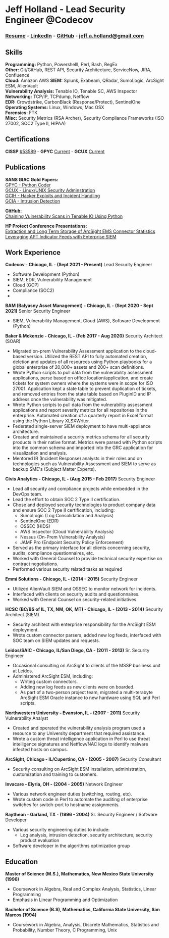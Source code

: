 Jeff Holland - Lead Security Engineer @Codecov
================================

### [Resume](https://github.com/jeff-a-holland/jeff-a-holland.github.io/raw/master/jeff.a.holland-resume.pdf) - [LinkedIn](https://www.linkedin.com/in/jeff-holland-0544a42/) - [GitHub](https://github.com/jeff-a-holland?tab=repositories) - jeff.a.holland@gmail.com

Skills
------
**Programming:** Python, Powershelll, Perl, Bash, RegEx <br>
**Other:** Git/GitHub, REST API, Security Architecture, ServiceNow, JIRA, Confluence <br>
**Cloud:** Amazon AWS
**SIEM:** Splunk, Exabeam, QRadar, SumoLogic, ArcSight ESM, AlienVault <br>
**Vulnerability Analysis:** Tenable IO, Tenable SC, AWS Inspector <br>
**Networking:** TCP/IP, TCPdump, Netflow <br>
**EDR:** Crowdstrike, CarbonBlack (Response/Protect), SentinelOne <br>
**Operating Systems:** Linux, Windows, Mac OSX <br>
**Forensics:** FTK <br>
**Misc:** Security Metrics (RSA Archer), Security Compliance Frameworks (ISO 27002, SOC2 Type II, HIPAA) <br>

Certifications
--------------
**CISSP** [#53589](https://www.isc2.org/MemberVerification?LastName=holland&MemberNumber=53589) -
**GPYC** [Current](https://www.giac.org/certified-professional/jeff-holland/100528) -
**GCUX** [Current](https://www.giac.org/certified-professional/jeff-holland/100528) <br>

Publications
------------
**SANS GIAC Gold Papers:**<br>
[GPYC - Python Coder](https://www.sans.org/reading-room/whitepapers/tools/chaining-vulnerability-scans-intenable-io-python-39730)<br>
[GCUX - Linux/UNIX Security Adminstration](https://www.giac.org/paper/gcux/168/audit-gauntlet-55-firewall-running-solaris-26-bind-823-rel/100528) <br>
[GCIH - Hacker Exploits and Incident Handling](https://www.giac.org/paper/gcih/178/cgi-backdoor/100528) <br>
[GCIA - Intrusion Detection](https://www.dropbox.com/s/pfavxreymt3b14r/Jeff_A_Holland_GCIA.pdf?dl=0) <br>

**GitHub:**<br>
[Chaining Vulnerability Scans in Tenable IO Using Python](https://github.com/jeff-a-holland/Chain.py-Tenable-IO-Chained-Scanning-Application/blob/master/documentation/Chaining_Vulnerability_Scans_in_Tenable_IO_Using_Python.md) <br>

**HP Protect Conference Presentations:**<br>
[Extraction and Long Term Storage of ArcSight EMS Connector Statistics](https://www.dropbox.com/s/zpwyyddya847q01/Extraction%20and%20long-term%20storage%20of%20HP%20ArcSight%20ESM%20Connector%20statistics.pdf?dl=0) <br>
[Leveraging APT Indicator Feeds with Enterprise SIEM](https://www.dropbox.com/s/vax7oqhlq4fram7/Leverage_APT_SIEM.pdf?dl=0) <br>

Work Experience
---------------
**Codecov - Chicago, IL - (Sept 2021 - Present)**
Lead Security Engineer
- Software Development (Python)
- SIEM, EDR, Vulnerability Management
- Cloud (GCP)
- Compliance (SOC2)
- 
**BAM (Balyasny Asset Management) - Chicago, IL - (Sept 2020 - Sept 2021)**
Senior Security Engineer
- SIEM, Vulnerability Management, Cloud (AWS), Software Development (Python)

**Baker & Mckenzie - Chicago, IL - (Feb 2017 - Aug 2020)**
Security Architect (SOAR)
- Migrated on-prem Vulnerability Assessment application to the cloud-based version. Utilized the REST API to fully automated creation, deletion and updates of all resources using Python playbooks for a global enterprise of 20,000+ assets and 200+ scan definitions.
- Wrote Python scripts to pull data from the vulnerability assessment applications, parse based on office location/application, and create tickets for system owners where the systems were in scope for ISO 27001. Application kept a state table to prevent duplication of tickets, and removed entries from the state table based on PluginID and IP address once the vulnerability was mitigated.
- Wrote Python scripts to pull data from the vulnerability assessment applications and report severity metrics for all repositories in the enterprise. Automated creation of a quarterly report in Excel format using the Python Library XLSXWriter.
- Federated single-server SIEM deployment to have multi-appliance architecture.
- Created and maintained a security metrics schema for all security products in their native format. Metrics were parsed with Python scripts into the common schema and imported into the GRC application for visualization and analysis.
- Mentored IR (Incident Response) analysts in their roles and on technologies such as Vulnerability Assessment and SIEM to serve as backup SME's (Subject Matter Experts).

**Civis Analytics - Chicago, IL - (Aug 2015 - Feb 2017)**
Security Engineer
- Lead all security and compliance projects while embedded in the DevOps team.
- Lead the effort to obtain SOC 2 Type II certification.
- Chose and deployed security technologies to product company data and ensure SOC 2 Type II certification, including:
   - SumoLogic (Log Consolidation and Analysis)
   - SentinelOne (EDR)
   - OSSEC (HIDS)
   - AWS Inspector (Cloud Vulnerability Analysis)
   - Nessus (On-Prem Vulnerability Analysis)
   - JAMF Pro (Endpoint Security Policy Enforcement)
- Served as the primary interface for all clients concerning security, audits, compliance questionnaires, etc.
- Worked with General Counsel to provide technical security expertise on contract negotiations.
- Performed various security related tasks as required

**Emmi Solutions - Chicago, IL - (2014 - 2015)**
Security Engineer
- Utilized AlienVault SIEM and OSSEC to monitor network for incidents.
- Interfaced with clients on security audits and questionnaires.
- Worked with General Counsel on security-related initiatives.

**HCSC (BC/BS of IL, TX, NM, OK, MT) - Chicago, IL - (2013 - 2014)**
Security Architect (SIEM)
- Security architect with enterprise responsibility for the ArcSight ESM deployment.
- Wrote custom connector parsers, added new log feeds, interfaced with SOC team on SIEM updates and requests.

**Leidos/SAIC - Chicago, IL/San Diego, CA - (2011 - 2013)**
Sr. Security Engineer
- Occasional consulting on ArcSight to clients of the MSSP business unit at Leidos.
- Administered ArcSight ESM, including:
   - Writing custom connectors.
   - Adding new log feeds as new clients were on boarded.
   - As part of a two-person project team, migrated a multi-terabyte ArcSight ESM Oracle instance to new hardware using SQL and Perl scripts.


**Northwestern University - Evanston, IL - (2007 - 2011)**
Security Vulnerability Analyst
- Created and operated the vulnerability analysis program used a resource to any University department that required assistance.
- Wrote a custom threat intelligence application in Perl to use threat intelligence signatures and Netflow/NAC logs to identify malware infected hosts on campus.

**ArcSight, Chicago - IL/Cupertino, CA - (2005 - 2007)**
Security Consultant
- Security consulting on ArcSight ESM installation, administration, customization and training to customers.

**Invacare - Elyria, OH - (2004 - 2005)**
Network Engineer
- Various network engineer duties (switching, routing, etc).
- Wrote custom code in Perl to automate the auditing of enterprise switches for switch-port to hostname assignments.

**Raytheon - Garland, TX - (1996 - 2004)**
Sr. Security Engineer / Software Developer
- Various security engineering duties to include:
   - Log analysis, intrusion detection, security architecture, security product evaluation
- Software developer in the algorithms optimization group

Education
---------
**Master of Science (M.S.), Mathematics, New Mexico State University (1996)**
- Coursework in Algebra, Real and Complex Analysis, Statistics, Linear Programming
- Emphasis in Linear Programming and Optimization

**Bachelor of Science (B.S), Mathematics, California State University, San Marcos (1994)**
- Coursework in Algebra, Analysis, Discrete Mathematics, Statistics and Probability, Number Theory, C Programming, Unix
